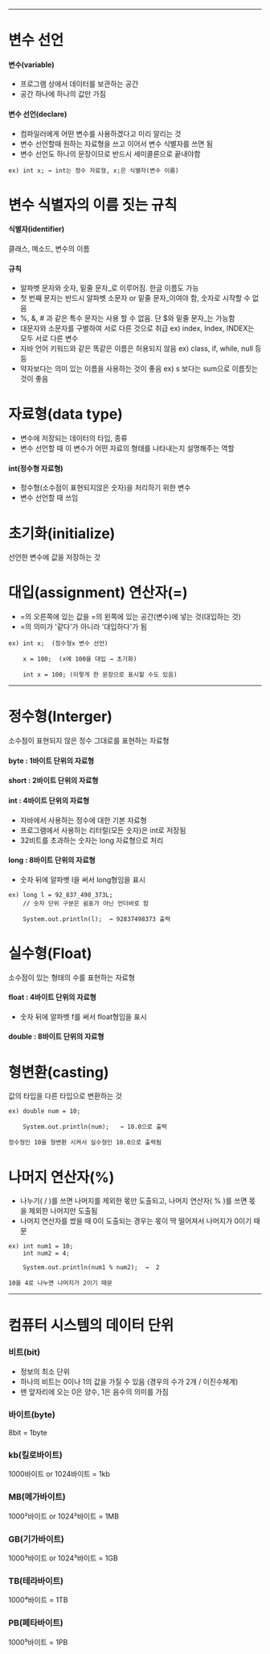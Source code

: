 
---

# 변수 선언
#### 변수(variable)
- 프로그램 상에서 데이터를 보관하는 공간
- 공간 하나에 하나의 값만 가짐
#### 변수 선언(declare)
- 컴파일러에게 어떤 변수를 사용하겠다고 미리 알리는 것
- 변수 선언할때 원하는 자료형을 쓰고 이어서 변수 식별자를 쓰면 됨
- 변수 선언도 하나의 문장이므로 반드시 세미콜론으로 끝내야함

```
ex) int x; → int는 정수 자료형, x;은 식별자(변수 이름)
```

# 변수 식별자의 이름 짓는 규칙
#### 식별자(identifier)
클래스, 메소드, 변수의 이름
#### 규칙
- 알파벳 문자와 숫자, 밑줄 문자_로 이루어짐. 한글 이름도 가능
- 첫 번째 문자는 반드시 알파벳 소문자 or 밑줄 문자_이여야 함, 숫자로 시작할 수 없음
- %, &, # 과 같은 특수 문자는 사용 할 수 없음. 단 $와 밑줄 문자_는 가능함
- 대문자와 소문자를 구별하여 서로 다른 것으로 취급
     ex) index, Index, INDEX는 모두 서로 다른 변수
- 자바 언어 키워드와 같은 똑같은 이름은 허용되지 않음 
     ex) class, if, while, null 등등
- 약자보다는 의미 있는 이름을 사용하는 것이 좋음 
     ex) s 보다는 sum으로 이름짓는 것이 좋음

# 자료형(data type)
- 변수에 저장되는 데이터의 타입, 종류
- 변수 선언할 때 이 변수가 어떤 자료의 형태를 나타내는지 설명해주는 역할
#### int(정수형 자료형)
- 정수형(소수점이 표현되지않은 숫자)을 처리하기 위한 변수
- 변수 선언할 때 쓰임

# 초기화(initialize)
선언한 변수에 값을 저장하는 것

# 대입(assignment) 연산자(=)
- =의 오른쪽에 있는 값을 =의 왼쪽에 있는 공간(변수)에 넣는 것(대입하는 것)
- =의 의미가 '같다'가 아니라 '대입하다'가 됨

```
ex) int x;  (정수형x 변수 선언)

    x = 100;  (x에 100을 대입 → 초기화)

    int x = 100; (이렇게 한 문장으로 표시할 수도 있음)
```

---

# 정수형(Interger)
소수점이 표현되지 않은 정수 그대로를 표현하는 자료형
#### byte : 1바이트 단위의 자료형
#### short : 2바이트 단위의 자료형
#### int : 4바이트 단위의 자료형
  - 자바에서 사용하는 정수에 대한 기본 자료형
  - 프로그램에서 사용하는 리터럴(모든 숫자)은 int로 저장됨
  - 32비트를 초과하는 숫자는 long 자료형으로 처리
#### long : 8바이트 단위의 자료형
  - 숫자 뒤에 알파벳 l을 써서 long형임을 표시
```
ex) long l = 92_837_498_373L;
    // 숫자 단위 구분은 쉼표가 아닌 언더바로 함
    
    System.out.println(l);  → 92837498373 출력
```

# 실수형(Float)
소수점이 있는 형태의 수를 표현하는 자료형
#### float : 4바이트 단위의 자료형
- 숫자 뒤에 알파벳 f를 써서 float형임을 표시
#### double : 8바이트 단위의 자료형

# 형변환(casting)
값의 타입을 다른 타입으로 변환하는 것

```
ex) double num = 10;

    System.out.println(num);   → 10.0으로 출력

정수형인 10을 형변환 시켜서 실수형인 10.0으로 출력됨
```

# 나머지 연산자(%)
- 나누기( / )를 쓰면 나머지를 제외한 몫만 도출되고, 나머지 연산자( % )를 쓰면 몫을 제외한 나머지만 도출됨
- 나머지 연산자를 썼을 때 0이 도출되는 경우는 몫이 딱 떨어져서 나머지가 0이기 때문

```
ex) int num1 = 10;
    int num2 = 4;

    System.out.println(num1 % num2);  →  2

10을 4로 나누면 나머지가 2이기 때문 
```


---

# 컴퓨터 시스템의 데이터 단위

### 비트(bit)
- 정보의 최소 단위
- 하나의 비트는 0이나 1의 값을 가질 수 있음 (경우의 수가 2개 / 이진수체계)
- 맨 앞자리에 오는 0은 양수, 1은 음수의 의미를 가짐
### 바이트(byte)
8bit = 1byte
### kb(킬로바이트)
1000바이트 or 1024바이트 = 1kb
### MB(메가바이트)
1000²바이트 or 1024²바이트 = 1MB
### GB(기가바이트)
1000³바이트 or 1024³바이트 = 1GB
### TB(테라바이트)
1000⁴바이트  = 1TB
### PB(페타바이트)
1000⁵바이트 = 1PB
